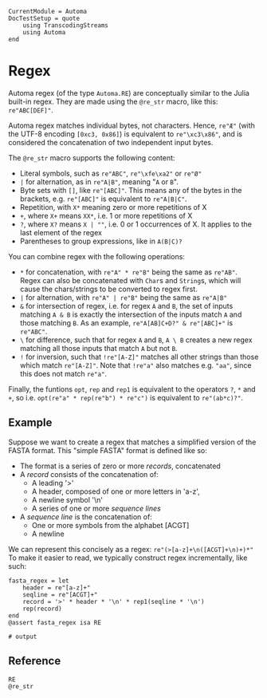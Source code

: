 ```@meta
CurrentModule = Automa
DocTestSetup = quote
    using TranscodingStreams
    using Automa
end
```

# Regex
Automa regex (of the type `Automa.RE`) are conceptually similar to the Julia built-in regex.
They are made using the `@re_str` macro, like this: `re"ABC[DEF]"`.

Automa regex matches individual bytes, not characters. Hence, `re"Æ"` (with the UTF-8 encoding `[0xc3, 0x86]`) is equivalent to `re"\xc3\x86"`, and is considered the concatenation of two independent input bytes.

The `@re_str` macro supports the following content:
* Literal symbols, such as `re"ABC"`, `re"\xfe\xa2"` or `re"Ø"`
* `|` for alternation, as in `re"A|B"`, meaning "`A` or `B`". 
* Byte sets with `[]`, like `re"[ABC]"`.
  This means any of the bytes in the brackets, e.g. `re"[ABC]"` is equivalent to `re"A|B|C"`.
* Repetition, with `X*` meaning zero or more repetitions of X
* `+`, where `X+` means `XX*`, i.e. 1 or more repetitions of X
* `?`, where `X?` means `X | ""`, i.e. 0 or 1 occurrences of X. It applies to the last element of the regex
* Parentheses to group expressions, like in `A(B|C)?`

You can combine regex with the following operations:
* `*` for concatenation, with `re"A" * re"B"` being the same as `re"AB"`.
  Regex can also be concatenated with `Char`s and `String`s, which will cause the chars/strings to be converted to regex first.
* `|` for alternation, with `re"A" | re"B"` being the same as `re"A|B"`
* `&` for intersection of regex, i.e. for regex `A` and `B`, the set of inputs matching `A & B` is exactly the intersection of the inputs match `A` and those matching `B`.
  As an example, `re"A[AB]C+D?" & re"[ABC]+"` is `re"ABC"`.
* `\` for difference, such that for regex `A` and `B`, `A \ B` creates a new regex matching all those inputs that match `A` but not `B`.
* `!` for inversion, such that `!re"[A-Z]"` matches all other strings than those which match `re"[A-Z]"`.
  Note that `!re"a"` also matches e.g. `"aa"`, since this does not match `re"a"`.

Finally, the funtions `opt`, `rep` and `rep1` is equivalent to the operators `?`, `*` and `+`, so i.e. `opt(re"a" * rep(re"b") * re"c")` is equivalent to `re"(ab*c)?"`.

## Example
Suppose we want to create a regex that matches a simplified version of the FASTA format.
This "simple FASTA" format is defined like so:

* The format is a series of zero or more _records_, concatenated
* A _record_ consists of the concatenation of:
    - A leading '>'
    - A header, composed of one or more letters in 'a-z',
    - A newline symbol '\n'
    - A series of one or more _sequence lines_
* A _sequence line_ is the concatenation of:
    - One or more symbols from the alphabet [ACGT]
    - A newline

We can represent this concisely as a regex: `re"(>[a-z]+\n([ACGT]+\n)+)*"`
To make it easier to read,  we typically construct regex incrementally, like such:

```jldoctest; output = false
fasta_regex = let
    header = re"[a-z]+"
    seqline = re"[ACGT]+"
    record = '>' * header * '\n' * rep1(seqline * '\n')
    rep(record)
end
@assert fasta_regex isa RE

# output

```

## Reference
```@docs
RE
@re_str
```